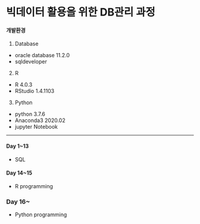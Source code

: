 # 빅데이터 활용을 위한 DB관리 과정

#### 개발환경

1. Database

- oracle database 11.2.0
- sqldeveloper

2. R

- R 4.0.3
- RStudio 1.4.1103

3. Python

- python 3.7.6
- Anaconda3 2020.02
- jupyter Notebook

---

#### Day 1~13
* SQL

#### Day 14~15
* R programming

### Day 16~
* Python programming
